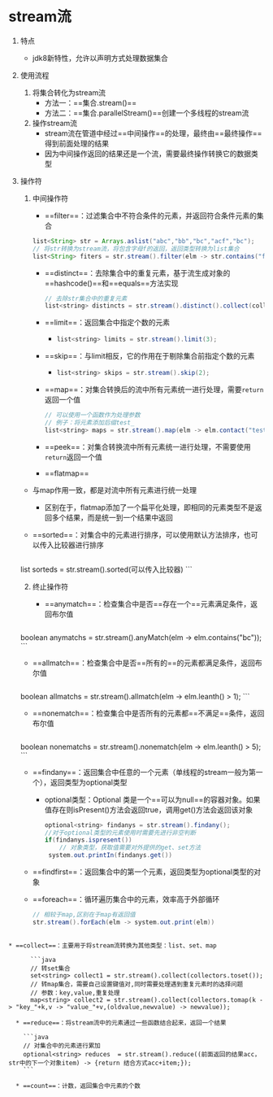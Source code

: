 # stream流

1. 特点
   
   * jdk8新特性，允许以声明方式处理数据集合
   
2. 使用流程
   1. 将集合转化为stream流
      * 方法一：==集合.stream()==
      * 方法二：==集合.parallelStream()==创建一个多线程的stream流
   2. 操作stream流
      * stream流在管道中经过==中间操作==的处理，最终由==最终操作==得到前面处理的结果
      * 因为中间操作返回的结果还是一个流，需要最终操作转换它的数据类型
   
3. 操作符
   1. 中间操作符

      *  ==filter==：过滤集合中不符合条件的元素，并返回符合条件元素的集合

        ```java
        list<String> str = Arrays.aslist("abc","bb","bc","acf","bc");
        // 将str转换为stream流，将包含字母f的返回，返回类型转换为list集合
        list<String> fiters = str.stream().filter(elm -> str.contains("f").collect(collectors.tolist()));
        ```

      * ==distinct==：去除集合中的重复元素，基于流生成对象的==hashcode()==和==equals==方法实现

        ```java 
        // 去除str集合中的重复元素
        list<string> distincts = str.stream().distinct().collect(collectiors.tolist());
        ```

      * ==limit==：返回集合中指定个数的元素

        * ```java
          list<string> limits = str.stream().limit(3);
          ```

      * ==skip==：与limit相反，它的作用在于剔除集合前指定个数的元素

        * ```java
          list<string> skips = str.stream().skip(2);
          ```

      * ==map==：对集合转换后的流中所有元素统一进行处理，需要`return`返回一个值

        ```java
        // 可以使用一个函数作为处理参数
        // 例子：将元素添加后缀test_
        list<string> maps = str.stream().map(elm -> elm.contact("test_").collect(collectors.tolist()));
        ```

      *  ==peek==：对集合转换流中所有元素统一进行处理，不需要使用`return`返回一个值

      * ==flatmap==
   
     * 与map作用一致，都是对流中所有元素进行统一处理
        * 区别在于，flatmap添加了一个扁平化处理，即相同的元素类型不是返回多个结果，而是统一到一个结果中返回

      * ==sorted==：对集合中的元素进行排序，可以使用默认方法排序，也可以传入比较器进行排序
   
        ```java
     list<string> sorteds = str.stream().sorted(可以传入比较器)
        ```

   2. 终止操作符

      * ==anymatch==：检查集合中是否==存在一个==元素满足条件，返回布尔值
   
        ```java
     boolean anymatchs = str.stream().anyMatch(elm -> elm.contains("bc"));
        ```

      * ==allmatch==：检查集合中是否==所有的==的元素都满足条件，返回布尔值
   
        ```java
     boolean allmatchs = str.stream().allmatch(elm -> elm.leanth() > 1);
        ```

      * ==nonematch==：检查集合中是否所有的元素都==不满足==条件，返回布尔值
   
        ```java
     boolean nonematchs = str.stream().nonematch(elm -> elm.leanth() > 5);
        ```

      * ==findany==：返回集合中任意的一个元素（单线程的stream一般为第一个），返回类型为optional类型

        * optional类型：Optional 类是一个==可以为null==的容器对象。如果值存在则isPresent()方法会返回true，调用get()方法会返回该对象
   
          ```java
          optional<string> findanys = str.stream().findany();
          //对于optional类型的元素使用时需要先进行非空判断
          if(findanys.ispresent())
              // 对象类型，获取值需要对外提供的get、set方法
           system.out.printIn(findanys.get())
          ```

      * ==findfirst==：返回集合中的第一个元素，返回类型为optional类型的对象

      * ==foreach==：循环遍历集合中的元素，效率高于外部循环
   
        ```java
        // 相较于map,区别在于map有返回值
        str.stream().forEach(elm -> system.out.print(elm))
        ```
  ```
      
* ==collect==：主要用于将stream流转换为其他类型：list、set、map
      
        ```java
        // 转set集合
        set<string> collect1 = str.stream().collect(collectors.toset());
        // 转map集合，需要自己设置键值对,同时需要处理遇到重复元素时的选择问题
        // 参数：key,value,重复处理
        map<string> collect2 = str.stream().collect(collectors.tomap(k -> "key_"+k,v -> "value_"+v,(oldvalue,newvalue) -> newvalue));
  ```

      * ==reduce==：将stream流中的元素通过一些函数结合起来，返回一个结果
      
        ```java
        // 对集合中的元素进行累加
        optional<string> reduces  = str.stream().reduce((前面返回的结果acc，str中的下一个对象item) -> {return 结合方式acc+item;});
        ```
      
      * ==count==：计数，返回集合中元素的个数
